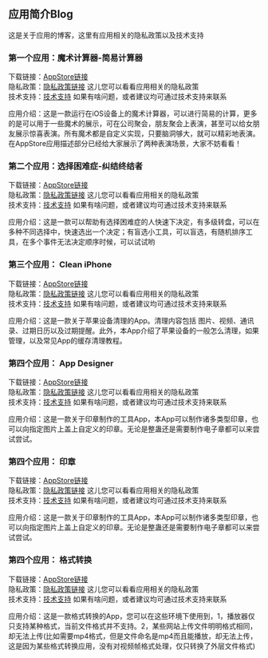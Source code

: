 ## 应用简介Blog
这是关于应用的博客，这里有应用相关的隐私政策以及技术支持

### 第一个应用：魔术计算器-简易计算器

下载链接：[AppStore链接](https://apps.apple.com/cn/app/id1569271718)  
隐私政策：[隐私政策链接](https://magiccalculator.github.io/MagicCalculator/privacy.html) 这儿您可以看看应用相关的隐私政策  
技术支持：[技术支持](https://magiccalculator.github.io/MagicCalculator/support.html) 如果有啥问题，或者建议均可通过技术支持来联系  

应用介绍：这是一款运行在iOS设备上的魔术计算器，可以进行简易的计算，更多的是可以用于一些魔术的展示，可在公司聚会，朋友聚会上表演，甚至可以给女朋友展示惊喜表演。所有魔术都是自定义实现，只要脑洞够大，就可以精彩地表演。在AppStore应用描述部分已经给大家展示了两种表演场景，大家不妨看看！


### 第二个应用：选择困难症-纠结终结者

下载链接：[AppStore链接](https://apps.apple.com/cn/app/id1572827653)  
隐私政策：[隐私政策链接](https://magiccalculator.github.io/Choose/privacy.html) 这儿您可以看看应用相关的隐私政策  
技术支持：[技术支持](https://magiccalculator.github.io/Choose/support.html) 如果有啥问题，或者建议均可通过技术支持来联系  

应用介绍：这是一款可以帮助有选择困难症的人快速下决定，有多级转盘，可以在多种不同选择中，快速选出一个决定；有盲选小工具，可以盲选，有随机排序工具，在多个事件无法决定顺序时候，可以试试哟

### 第三个应用： Clean iPhone

下载链接：[AppStore链接](https://apps.apple.com/cn/app/id1574489644)  
隐私政策：[隐私政策链接](https://magiccalculator.github.io/CleanIPhone/privacy.html) 这儿您可以看看应用相关的隐私政策  
技术支持：[技术支持](https://magiccalculator.github.io/CleanIPhone/support.html) 如果有啥问题，或者建议均可通过技术支持来联系  

应用介绍：这是一款关于苹果设备清理的App。清理内容包括 图片、视频、通讯录、过期日历以及过期提醒。此外，本App介绍了苹果设备的一般怎么清理，如果管理，以及常见App的缓存清理教程。

### 第四个应用： App Designer

下载链接：[AppStore链接](https://apps.apple.com/cn/app/id1569271718)  
隐私政策：[隐私政策链接](https://magiccalculator.github.io/seal/privacy.html) 这儿您可以看看应用相关的隐私政策  
技术支持：[技术支持](https://magiccalculator.github.io/seal/support.html) 如果有啥问题，或者建议均可通过技术支持来联系  

应用介绍：这是一款关于印章制作的工具App，本App可以制作诸多类型印章，也可以向指定图片上盖上自定义的印章。无论是整蛊还是需要制作电子章都可以来尝试尝试。



### 第四个应用： 印章

下载链接：[AppStore链接](https://apps.apple.com/cn/app/id1569271718)  
隐私政策：[隐私政策链接](https://magiccalculator.github.io/seal/privacy.html) 这儿您可以看看应用相关的隐私政策  
技术支持：[技术支持](https://magiccalculator.github.io/seal/support.html) 如果有啥问题，或者建议均可通过技术支持来联系  

应用介绍：这是一款关于印章制作的工具App，本App可以制作诸多类型印章，也可以向指定图片上盖上自定义的印章。无论是整蛊还是需要制作电子章都可以来尝试尝试。


### 第四个应用： 格式转换

下载链接：[AppStore链接](https://apps.apple.com/cn/app/id1569271718)  
隐私政策：[隐私政策链接](https://magiccalculator.github.io/seal/privacy.html) 这儿您可以看看应用相关的隐私政策  
技术支持：[技术支持](https://magiccalculator.github.io/seal/support.html) 如果有啥问题，或者建议均可通过技术支持来联系  

应用介绍：这是一款格式转换的App，您可以在这些环境下使用到，1，播放器仅只支持某种格式，当前文件格式并不支持。2，某些网站上传文件明明格式相同，却无法上传(比如需要mp4格式，但是文件命名是mp4而且能播放，却无法上传，这是因为某些格式转换应用，没有对视频帧格式处理，仅只转换了外层文件格式)

